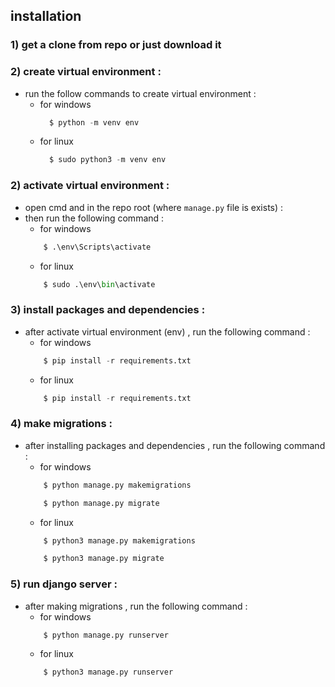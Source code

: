 ## installation
### 1) get a clone from repo or just download it 
### 2) create virtual environment :
  - run the follow commands to create virtual environment : <br/>
    - for windows 
      ```python 
        $ python -m venv env
      ```
    - for linux <br/>
      ```python 
        $ sudo python3 -m venv env
      ```
### 2) activate virtual environment :
  - open cmd and in the repo root (where ```manage.py``` file is exists) : <br/>
  - then run the following command :
    - for windows 
    ```python 
        $ .\env\Scripts\activate
    ```
    - for linux 
    ```python 
        $ sudo .\env\bin\activate
    ```
### 3) install packages and dependencies :
  - after activate virtual environment (env) , run the following command :
    - for windows 
    ```python 
        $ pip install -r requirements.txt
    ```
    - for linux 
    ```python 
        $ pip install -r requirements.txt
    ```

### 4) make migrations :
  - after installing packages and dependencies , run the following command :
    - for windows 
    ```python 
        $ python manage.py makemigrations
    ```
    ```python 
        $ python manage.py migrate
    ```
    - for linux 
    ```python 
        $ python3 manage.py makemigrations
    ```
    ```python 
        $ python3 manage.py migrate
    ```

### 5) run django server :
  - after making migrations , run the following command :
    - for windows 
    ```python 
        $ python manage.py runserver
    ```
    - for linux 
    ```python 
        $ python3 manage.py runserver
    ```